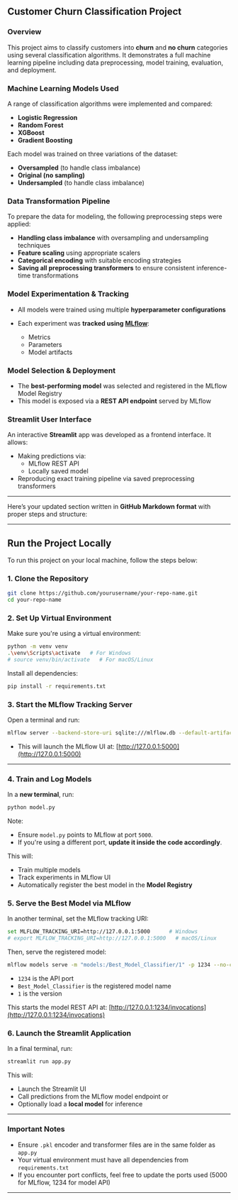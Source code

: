 ## Customer Churn Classification Project

### Overview

This project aims to classify customers into **churn** and **no churn** categories using several classification algorithms. It demonstrates a full machine learning pipeline including data preprocessing, model training, evaluation, and deployment.


### Machine Learning Models Used

A range of classification algorithms were implemented and compared:

* **Logistic Regression**
* **Random Forest**
* **XGBoost**
* **Gradient Boosting**

Each model was trained on three variations of the dataset:

* **Oversampled** (to handle class imbalance)
* **Original (no sampling)**
* **Undersampled** (to handle class imbalance)


### Data Transformation Pipeline

To prepare the data for modeling, the following preprocessing steps were applied:

*  **Handling class imbalance** with oversampling and undersampling techniques
*  **Feature scaling** using appropriate scalers
*  **Categorical encoding** with suitable encoding strategies
*  **Saving all preprocessing transformers** to ensure consistent inference-time transformations


### Model Experimentation & Tracking

* All models were trained using multiple **hyperparameter configurations**
* Each experiment was **tracked using [MLflow](https://mlflow.org/)**:

  * Metrics
  * Parameters
  * Model artifacts



### Model Selection & Deployment

* The **best-performing model** was selected and registered in the MLflow Model Registry
* This model is exposed via a **REST API endpoint** served by MLflow



### Streamlit User Interface

An interactive **Streamlit** app was developed as a frontend interface. It allows:

* Making predictions via:
  *  MLflow REST API
  *  Locally saved model
*  Reproducing exact training pipeline via saved preprocessing transformers

---

Here’s your updated section written in **GitHub Markdown format** with proper steps and structure:

---

## Run the Project Locally

To run this project on your local machine, follow the steps below:

###  1. Clone the Repository

```bash
git clone https://github.com/yourusername/your-repo-name.git
cd your-repo-name
```

###  2. Set Up Virtual Environment

Make sure you're using a virtual environment:

```bash
python -m venv venv
.\venv\Scripts\activate   # For Windows
# source venv/bin/activate   # For macOS/Linux
```

Install all dependencies:

```bash
pip install -r requirements.txt
```


###  3. Start the MLflow Tracking Server

Open a terminal and run:

```bash
mlflow server --backend-store-uri sqlite:///mlflow.db --default-artifact-root ./artifacts --host 0.0.0.0 --port 5000
```

* This will launch the MLflow UI at: [http://127.0.0.1:5000](http://127.0.0.1:5000)

---

### 4. Train and Log Models

In a **new terminal**, run:

```bash
python model.py
```

Note:

* Ensure `model.py` points to MLflow at port `5000`.
* If you're using a different port, **update it inside the code accordingly**.

This will:

* Train multiple models
* Track experiments in MLflow UI
* Automatically register the best model in the **Model Registry**


### 5. Serve the Best Model via MLflow

In another terminal, set the MLflow tracking URI:

```bash
set MLFLOW_TRACKING_URI=http://127.0.0.1:5000      # Windows
# export MLFLOW_TRACKING_URI=http://127.0.0.1:5000   # macOS/Linux
```

Then, serve the registered model:

```bash
mlflow models serve -m "models:/Best_Model_Classifier/1" -p 1234 --no-conda
```

* `1234` is the API port
* `Best_Model_Classifier` is the registered model name
* `1` is the version

This starts the model REST API at: [http://127.0.0.1:1234/invocations](http://127.0.0.1:1234/invocations)


### 6. Launch the Streamlit Application

In a final terminal, run:

```bash
streamlit run app.py
```

This will:

* Launch the Streamlit UI
* Call predictions from the MLflow model endpoint or
* Optionally load a **local model** for inference

---

### Important Notes

* Ensure `.pkl` encoder and transformer files are in the same folder as `app.py`
* Your virtual environment must have all dependencies from `requirements.txt`
* If you encounter port conflicts, feel free to update the ports used (5000 for MLflow, 1234 for model API)

---
